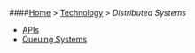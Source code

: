 ####[Home](README.md) > [Technology](technology/technology.md) > _Distributed Systems_

- [APIs](technology/distributed-systems/apis.md)
- [Queuing Systems](technology/distributed-systems/queuing-systems.md)